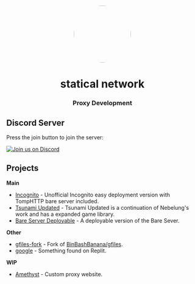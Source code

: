 <div align="center">

<img style="border-radius:50%" height="150px" src="https://raw.githubusercontent.com/statical-network/.github/main/img/statical-network.png">

<h1>statical network</h1>

<h3>Proxy Development</h3>

</div>

## Discord Server

Press the join button to join the server:

[![Join us on Discord](https://invidget.switchblade.xyz/egvQmB9wbQ?theme=dark)](https://discord.gg/egvQmB9wbQ)

## Projects

**Main**
- [Incognito](https://github.com/amethystnetwork-dev/Incognito) - Unofficial Incognito easy deployment version with TompHTTP bare server included.
- [Tsunami Updated](https://github.com/amethystnetwork-dev/Tsunami-2.0) - Tsunami Updated is a continuation of Nebelung's work and has a expanded game library.
- [Bare Server Deployable](https://github.com/amethystnetwork-dev/bare-server-deployable) - A deployable version of the Bare Sever.

**Other**
- [gfiles-fork](https://github.com/amethystnetwork-dev/gfiles-fork) - Fork of [BinBashBanana/gfiles](https://github.com/BinBashBanana/gfiles).
- [google](https://github.com/amethystnetwork-dev/google) - Something found on Replit.

**WIP**
- [Amethyst](https://github.com/amethystnetwork-dev/Amethyst) - Custom proxy website.
